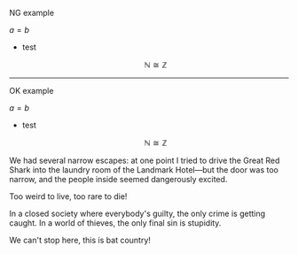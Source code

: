 NG example

$`a=b`$
* test

    ```math
    \mathbb{N} \cong \mathbb{Z}
    ```

---

OK example

$`a=b`$
* test

    ```math
    \mathbb{N} \cong \mathbb{Z}
    ```

We had several narrow escapes: at one point I tried to drive the Great Red Shark into the laundry room of the Landmark Hotel—but the door was too narrow, and the people inside seemed dangerously excited.

Too weird to live, too rare to die!

In a closed society where everybody's guilty, the only crime is getting caught. In a world of thieves, the only final sin is stupidity.

We can't stop here, this is bat country!
